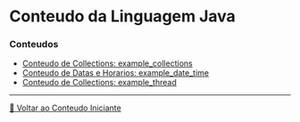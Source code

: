 # Conteudo da Linguagem Java

### Conteudos

- [Conteudo de Collections: example_collections](example_collections/README.md)
- [Conteudo de Datas e Horarios: example_date_time](example_date_time/README.md)
- [Conteudo de Collections: example_thread](example_thread/README.md)

---

[🍵 Voltar ao Conteudo Iniciante](../README.md)